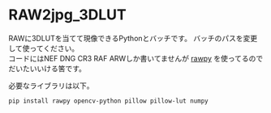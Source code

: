 # RAW2jpg_3DLUT

RAWに3DLUTを当てて現像できるPythonとバッチです。 
バッチのパスを変更して使ってください。  
  コードにはNEF DNG CR3 RAF ARWしか書いてませんが [rawpy](https://github.com/letmaik/rawpy) を使ってるのでだいたいいける筈です。
  
必要なライブラリは以下。
```
pip install rawpy opencv-python pillow pillow-lut numpy
```
  
